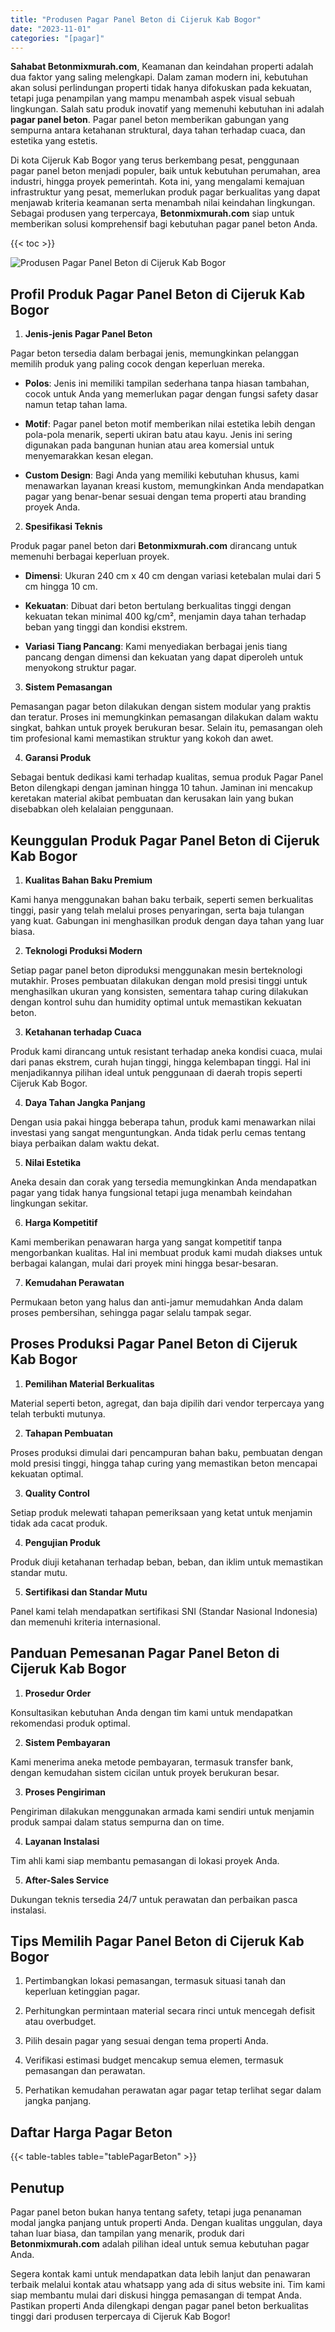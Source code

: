 ```yaml
---
title: "Produsen Pagar Panel Beton di Cijeruk Kab Bogor"
date: "2023-11-01"
categories: "[pagar]"
---
```


**Sahabat Betonmixmurah.com**, Keamanan dan keindahan properti adalah dua faktor yang saling melengkapi. Dalam zaman modern ini, kebutuhan akan solusi perlindungan properti tidak hanya difokuskan pada kekuatan, tetapi juga penampilan yang mampu menambah aspek visual sebuah lingkungan. Salah satu produk inovatif yang memenuhi kebutuhan ini adalah **pagar panel beton**. Pagar panel beton memberikan gabungan yang sempurna antara ketahanan struktural, daya tahan terhadap cuaca, dan estetika yang estetis.  

Di kota Cijeruk Kab Bogor yang terus berkembang pesat, penggunaan pagar panel beton menjadi populer, baik untuk kebutuhan perumahan, area industri, hingga proyek pemerintah. Kota ini, yang mengalami kemajuan infrastruktur yang pesat, memerlukan produk pagar berkualitas yang dapat menjawab kriteria keamanan serta menambah nilai keindahan lingkungan. Sebagai produsen yang terpercaya, **Betonmixmurah.com** siap untuk memberikan solusi komprehensif bagi kebutuhan pagar panel beton Anda.

{{< toc >}}

![Produsen Pagar Panel Beton di Cijeruk Kab Bogor](/images/pagar/pagar-beton-27.jpg)

## Profil Produk Pagar Panel Beton di Cijeruk Kab Bogor

1. **Jenis-jenis Pagar Panel Beton**  

Pagar beton tersedia dalam berbagai jenis, memungkinkan pelanggan memilih produk yang paling cocok dengan keperluan mereka.  

- **Polos**: Jenis ini memiliki tampilan sederhana tanpa hiasan tambahan, cocok untuk Anda yang memerlukan pagar dengan fungsi safety dasar namun tetap tahan lama.  

- **Motif**: Pagar panel beton motif memberikan nilai estetika lebih dengan pola-pola menarik, seperti ukiran batu atau kayu. Jenis ini sering digunakan pada bangunan hunian atau area komersial untuk menyemarakkan kesan elegan.  

- **Custom Design**: Bagi Anda yang memiliki kebutuhan khusus, kami menawarkan layanan kreasi kustom, memungkinkan Anda mendapatkan pagar yang benar-benar sesuai dengan tema properti atau branding proyek Anda.  

2. **Spesifikasi Teknis**  

Produk pagar panel beton dari **Betonmixmurah.com** dirancang untuk memenuhi berbagai keperluan proyek.  

- **Dimensi**: Ukuran 240 cm x 40 cm dengan variasi ketebalan mulai dari 5 cm hingga 10 cm.  

- **Kekuatan**: Dibuat dari beton bertulang berkualitas tinggi dengan kekuatan tekan minimal 400 kg/cm², menjamin daya tahan terhadap beban yang tinggi dan kondisi ekstrem.  

- **Variasi Tiang Pancang**: Kami menyediakan berbagai jenis tiang pancang dengan dimensi dan kekuatan yang dapat diperoleh untuk menyokong struktur pagar.  

3. **Sistem Pemasangan**  

Pemasangan pagar beton dilakukan dengan sistem modular yang praktis dan teratur. Proses ini memungkinkan pemasangan dilakukan dalam waktu singkat, bahkan untuk proyek berukuran besar. Selain itu, pemasangan oleh tim profesional kami memastikan struktur yang kokoh dan awet.  

4. **Garansi Produk**  

Sebagai bentuk dedikasi kami terhadap kualitas, semua produk Pagar Panel Beton dilengkapi dengan jaminan hingga 10 tahun. Jaminan ini mencakup keretakan material akibat pembuatan dan kerusakan lain yang bukan disebabkan oleh kelalaian penggunaan.

## Keunggulan Produk Pagar Panel Beton di Cijeruk Kab Bogor 

1. **Kualitas Bahan Baku Premium**  

Kami hanya menggunakan bahan baku terbaik, seperti semen berkualitas tinggi, pasir yang telah melalui proses penyaringan, serta baja tulangan yang kuat. Gabungan ini menghasilkan produk dengan daya tahan yang luar biasa.  

2. **Teknologi Produksi Modern**  

Setiap pagar panel beton diproduksi menggunakan mesin berteknologi mutakhir. Proses pembuatan dilakukan dengan mold presisi tinggi untuk menghasilkan ukuran yang konsisten, sementara tahap curing dilakukan dengan kontrol suhu dan humidity optimal untuk memastikan kekuatan beton.  

3. **Ketahanan terhadap Cuaca**  

Produk kami dirancang untuk resistant terhadap aneka kondisi cuaca, mulai dari panas ekstrem, curah hujan tinggi, hingga kelembapan tinggi. Hal ini menjadikannya pilihan ideal untuk penggunaan di daerah tropis seperti Cijeruk Kab Bogor.  

4. **Daya Tahan Jangka Panjang**  

Dengan usia pakai hingga beberapa tahun, produk kami menawarkan nilai investasi yang sangat menguntungkan. Anda tidak perlu cemas tentang biaya perbaikan dalam waktu dekat.  

5. **Nilai Estetika**  

Aneka desain dan corak yang tersedia memungkinkan Anda mendapatkan pagar yang tidak hanya fungsional tetapi juga menambah keindahan lingkungan sekitar.  

6. **Harga Kompetitif**  

Kami memberikan penawaran harga yang sangat kompetitif tanpa mengorbankan kualitas. Hal ini membuat produk kami mudah diakses untuk berbagai kalangan, mulai dari proyek mini hingga besar-besaran.  

7. **Kemudahan Perawatan**  

Permukaan beton yang halus dan anti-jamur memudahkan Anda dalam proses pembersihan, sehingga pagar selalu tampak segar.

## Proses Produksi Pagar Panel Beton di Cijeruk Kab Bogor

1. **Pemilihan Material Berkualitas**  

Material seperti beton, agregat, dan baja dipilih dari vendor terpercaya yang telah terbukti mutunya.

2. **Tahapan Pembuatan**  

Proses produksi dimulai dari pencampuran bahan baku, pembuatan dengan mold presisi tinggi, hingga tahap curing yang memastikan beton mencapai kekuatan optimal.

3. **Quality Control**  

Setiap produk melewati tahapan pemeriksaan yang ketat untuk menjamin tidak ada cacat produk.

4. **Pengujian Produk**  

Produk diuji ketahanan terhadap beban, beban, dan iklim untuk memastikan standar mutu.

5. **Sertifikasi dan Standar Mutu**  

Panel kami telah mendapatkan sertifikasi SNI (Standar Nasional Indonesia) dan memenuhi kriteria internasional.

## Panduan Pemesanan Pagar Panel Beton di Cijeruk Kab Bogor

1. **Prosedur Order**  

Konsultasikan kebutuhan Anda dengan tim kami untuk mendapatkan rekomendasi produk optimal.

2. **Sistem Pembayaran**  

Kami menerima aneka metode pembayaran, termasuk transfer bank, dengan kemudahan sistem cicilan untuk proyek berukuran besar.

3. **Proses Pengiriman**  

Pengiriman dilakukan menggunakan armada kami sendiri untuk menjamin produk sampai dalam status sempurna dan on time.

4. **Layanan Instalasi**  

Tim ahli kami siap membantu pemasangan di lokasi proyek Anda.

5. **After-Sales Service**  

Dukungan teknis tersedia 24/7 untuk perawatan dan perbaikan pasca instalasi.

## Tips Memilih Pagar Panel Beton di Cijeruk Kab Bogor

1. Pertimbangkan lokasi pemasangan, termasuk situasi tanah dan keperluan ketinggian pagar.  

2. Perhitungkan permintaan material secara rinci untuk mencegah defisit atau overbudget.  

3. Pilih desain pagar yang sesuai dengan tema properti Anda.  

4. Verifikasi estimasi budget mencakup semua elemen, termasuk pemasangan dan perawatan.  

5. Perhatikan kemudahan perawatan agar pagar tetap terlihat segar dalam jangka panjang.

## Daftar Harga Pagar Beton

{{< table-tables table="tablePagarBeton" >}}

## Penutup

Pagar panel beton bukan hanya tentang safety, tetapi juga penanaman modal jangka panjang untuk properti Anda. Dengan kualitas unggulan, daya tahan luar biasa, dan tampilan yang menarik, produk dari **Betonmixmurah.com** adalah pilihan ideal untuk semua kebutuhan pagar Anda.  

Segera kontak kami untuk mendapatkan data lebih lanjut dan penawaran terbaik melalui kontak atau whatsapp yang ada di situs website ini. Tim kami siap membantu mulai dari diskusi hingga pemasangan di tempat Anda. Pastikan properti Anda dilengkapi dengan pagar panel beton berkualitas tinggi dari produsen terpercaya di Cijeruk Kab Bogor!